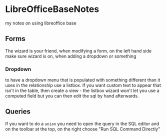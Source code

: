 # LibreOfficeBaseNotes
my notes on using libreoffice base

## Forms

The wizard is your friend, when modifying a form, on the left hand side make sure wizard is on, when adding a dropdown or something

### Dropdown

to have a dropdown menu that is populated with something different than it uses in the relationship use a listbox. If you want custom text to appear that isn't in the table, then create a view - the listbox wizard won't let you use a computed field but you can then edit the sql by hand afterwards.

## Queries

If you want to do a `union` you need to open the query in the SQL editor and on the toolbar at the top, on the right choose "Run SQL Command Directly"
